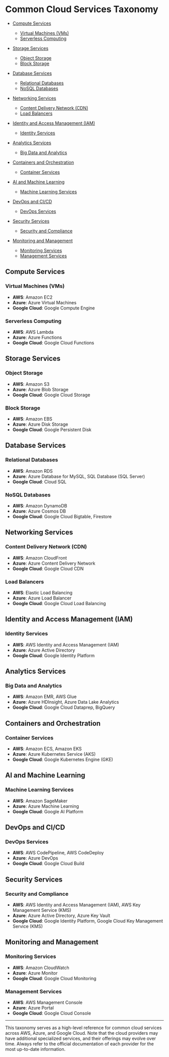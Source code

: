 # Common Cloud Services Taxonomy

- [Compute Services](#compute-services)
  - [Virtual Machines (VMs)](#virtual-machines-vms)
  - [Serverless Computing](#serverless-computing)
  
- [Storage Services](#storage-services)
  - [Object Storage](#object-storage)
  - [Block Storage](#block-storage)
  
- [Database Services](#database-services)
  - [Relational Databases](#relational-databases)
  - [NoSQL Databases](#nosql-databases)
  
- [Networking Services](#networking-services)
  - [Content Delivery Network (CDN)](#content-delivery-network-cdn)
  - [Load Balancers](#load-balancers)
  
- [Identity and Access Management (IAM)](#identity-and-access-management-iam)
  - [Identity Services](#identity-services)
  
- [Analytics Services](#analytics-services)
  - [Big Data and Analytics](#big-data-and-analytics)
  
- [Containers and Orchestration](#containers-and-orchestration)
  - [Container Services](#container-services)
  
- [AI and Machine Learning](#ai-and-machine-learning)
  - [Machine Learning Services](#machine-learning-services)
  
- [DevOps and CI/CD](#devops-and-cicd)
  - [DevOps Services](#devops-services)
  
- [Security Services](#security-services)
  - [Security and Compliance](#security-and-compliance)
  
- [Monitoring and Management](#monitoring-and-management)
  - [Monitoring Services](#monitoring-services)
  - [Management Services](#management-services)

## Compute Services

### Virtual Machines (VMs)

- **AWS**: Amazon EC2
- **Azure**: Azure Virtual Machines
- **Google Cloud**: Google Compute Engine

### Serverless Computing

- **AWS**: AWS Lambda
- **Azure**: Azure Functions
- **Google Cloud**: Google Cloud Functions

## Storage Services

### Object Storage

- **AWS**: Amazon S3
- **Azure**: Azure Blob Storage
- **Google Cloud**: Google Cloud Storage

### Block Storage

- **AWS**: Amazon EBS
- **Azure**: Azure Disk Storage
- **Google Cloud**: Google Persistent Disk

## Database Services

### Relational Databases

- **AWS**: Amazon RDS
- **Azure**: Azure Database for MySQL, SQL Database (SQL Server)
- **Google Cloud**: Cloud SQL

### NoSQL Databases

- **AWS**: Amazon DynamoDB
- **Azure**: Azure Cosmos DB
- **Google Cloud**: Google Cloud Bigtable, Firestore

## Networking Services

### Content Delivery Network (CDN)

- **AWS**: Amazon CloudFront
- **Azure**: Azure Content Delivery Network
- **Google Cloud**: Google Cloud CDN

### Load Balancers

- **AWS**: Elastic Load Balancing
- **Azure**: Azure Load Balancer
- **Google Cloud**: Google Cloud Load Balancing

## Identity and Access Management (IAM)

### Identity Services

- **AWS**: AWS Identity and Access Management (IAM)
- **Azure**: Azure Active Directory
- **Google Cloud**: Google Identity Platform

## Analytics Services

### Big Data and Analytics

- **AWS**: Amazon EMR, AWS Glue
- **Azure**: Azure HDInsight, Azure Data Lake Analytics
- **Google Cloud**: Google Cloud Dataprep, BigQuery

## Containers and Orchestration

### Container Services

- **AWS**: Amazon ECS, Amazon EKS
- **Azure**: Azure Kubernetes Service (AKS)
- **Google Cloud**: Google Kubernetes Engine (GKE)

## AI and Machine Learning

### Machine Learning Services

- **AWS**: Amazon SageMaker
- **Azure**: Azure Machine Learning
- **Google Cloud**: Google AI Platform

## DevOps and CI/CD

### DevOps Services

- **AWS**: AWS CodePipeline, AWS CodeDeploy
- **Azure**: Azure DevOps
- **Google Cloud**: Google Cloud Build

## Security Services

### Security and Compliance

- **AWS**: AWS Identity and Access Management (IAM), AWS Key Management Service (KMS)
- **Azure**: Azure Active Directory, Azure Key Vault
- **Google Cloud**: Google Identity Platform, Google Cloud Key Management Service (KMS)

## Monitoring and Management

### Monitoring Services

- **AWS**: Amazon CloudWatch
- **Azure**: Azure Monitor
- **Google Cloud**: Google Cloud Monitoring

### Management Services

- **AWS**: AWS Management Console
- **Azure**: Azure Portal
- **Google Cloud**: Google Cloud Console

---

This taxonomy serves as a high-level reference for common cloud services across AWS, Azure, and Google Cloud. Note that the cloud providers may have additional specialized services, and their offerings may evolve over time. Always refer to the official documentation of each provider for the most up-to-date information.
